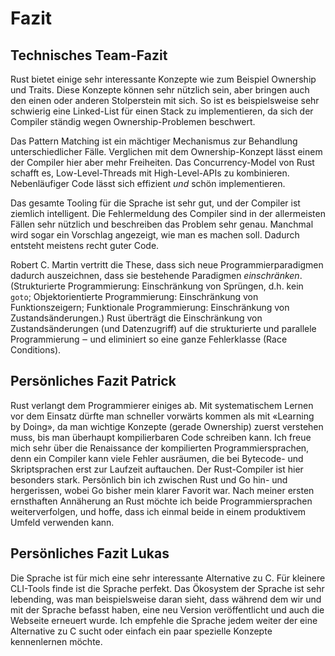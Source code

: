 # Fazit

## Technisches Team-Fazit

Rust bietet einige sehr interessante Konzepte wie zum Beispiel Ownership und
Traits. Diese Konzepte können sehr nützlich sein, aber bringen auch den einen
oder anderen Stolperstein mit sich. So ist es beispielsweise sehr schwierig
eine Linked-List für einen Stack zu implementieren, da sich der Compiler
ständig wegen Ownership-Problemen beschwert. 

Das Pattern Matching ist ein mächtiger Mechanismus zur Behandlung
unterschiedlicher Fälle. Verglichen mit dem Ownership-Konzept lässt einem der
Compiler hier aber mehr Freiheiten. Das Concurrency-Model von Rust schafft es,
Low-Level-Threads mit High-Level-APIs zu kombinieren. Nebenläufiger Code lässt
sich effizient _und_ schön implementieren.

Das gesamte Tooling für die Sprache ist sehr gut, und der Compiler ist ziemlich
intelligent. Die Fehlermeldung des Compiler sind in der allermeisten Fällen
sehr nützlich und beschreiben das Problem sehr genau. Manchmal wird sogar ein
Vorschlag angezeigt, wie man es machen soll. Dadurch entsteht meistens recht
guter Code.

Robert C. Martin vertritt die These, dass sich neue Programmierparadigmen
dadurch auszeichnen, dass sie bestehende Paradigmen _einschränken_.
(Strukturierte Programmierung: Einschränkung von Sprüngen, d.h. kein `goto`;
Objektorientierte Programmierung: Einschränkung von Funktionszeigern;
Funktionale Programmierung: Einschränkung von Zustandsänderungen.) Rust
überträgt die Einschränkung von Zustandsänderungen (und Datenzugriff) auf die
strukturierte und parallele Programmierung ‒ und eliminiert so eine ganze
Fehlerklasse (Race Conditions).

## Persönliches Fazit Patrick

Rust verlangt dem Programmierer einiges ab. Mit systematischem Lernen vor dem
Einsatz dürfte man schneller vorwärts kommen als mit «Learning by Doing», da
man wichtige Konzepte (gerade Ownership) zuerst verstehen muss, bis man
überhaupt kompilierbaren Code schreiben kann. Ich freue mich sehr über die
Renaissance der kompilierten Programmiersprachen, denn ein Compiler kann viele
Fehler ausräumen, die bei Bytecode- und Skriptsprachen erst zur Laufzeit
auftauchen. Der Rust-Compiler ist hier besonders stark. Persönlich bin ich
zwischen Rust und Go hin- und hergerissen, wobei Go bisher mein klarer Favorit
war. Nach meiner ersten ernsthaften Annäherung an Rust möchte ich beide
Programmiersprachen weiterverfolgen, und hoffe, dass ich einmal beide in einem
produktivem Umfeld verwenden kann.

## Persönliches Fazit Lukas

Die Sprache ist für mich eine sehr interessante Alternative zu C. Für kleinere
CLI-Tools finde ist die Sprache perfekt. Das Ökosystem der Sprache ist sehr
lebending, was man beispielsweise daran sieht, dass während dem wir und mit der
Sprache befasst haben, eine neu Version veröffentlicht und auch die Webseite
erneuert wurde. Ich empfehle die Sprache jedem weiter der eine Alternative zu C
sucht oder einfach ein paar spezielle Konzepte kennenlernen möchte. 
